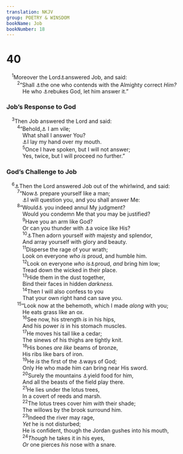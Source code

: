 ```yaml
---
translation: NKJV
group: POETRY & WINSDOM
bookName: Job 
bookNumber: 18
---
```


<div class="title"><h1>40</h1></div>
<span class="verse giop_40_1"> <sup>1</sup>Moreover the Lord<a data-toggle="tooltip" data-placement="bottom" title="Job 38:1">⚓</a>answered Job, and said:<br/></span>
<span class="verse giop_40_2">  <sup>2</sup>“Shall <a data-toggle="tooltip" data-placement="bottom" title="Job 9:3; 10:2; 33:13">⚓</a>the one who contends with the Almighty correct <i>Him?</i><br/>   He who <a data-toggle="tooltip" data-placement="bottom" title="Job 13:3; 23:4">⚓</a>rebukes God, let him answer it.”<br/></span>
<div class="title"><h3>Job’s Response to God</h3></div>
<span class="verse giop_40_3"> <sup>3</sup>Then Job answered the Lord and said:<br/></span>
<span class="verse giop_40_4">  <sup>4</sup>“Behold,<a data-toggle="tooltip" data-placement="bottom" title="Ezra 9:6; Job 42:6">⚓</a> I am vile;<br/>   What shall I answer You?<br/>   <a data-toggle="tooltip" data-placement="bottom" title="Job 29:9; Ps. 39:9">⚓</a>I lay my hand over my mouth.<br/></span>
<span class="verse giop_40_5">   <sup>5</sup>Once I have spoken, but I will not answer;<br/>   Yes, twice, but I will proceed no further.”<br/></span>
<div class="title"><h3>God’s Challenge to Job</h3></div>
<span class="verse giop_40_6"> <sup>6</sup><a data-toggle="tooltip" data-placement="bottom" title="Job 38:1">⚓</a>Then the Lord answered Job out of the whirlwind, and said:<br/></span>
<span class="verse giop_40_7">  <sup>7</sup>“Now<a data-toggle="tooltip" data-placement="bottom" title="Job 38:3">⚓</a> prepare yourself like a man;<br/>   <a data-toggle="tooltip" data-placement="bottom" title="Job 42:4">⚓</a>I will question you, and you shall answer Me:<br/></span>
<span class="verse giop_40_8">  <sup>8</sup>“Would<a data-toggle="tooltip" data-placement="bottom" title="Job 16:11; 19:6; (Ps. 51:4; Rom. 3:4)">⚓</a> you indeed annul My judgment?<br/>   Would you condemn Me that you may be justified?<br/></span>
<span class="verse giop_40_9">   <sup>9</sup>Have you an arm like God?<br/>   Or can you thunder with <a data-toggle="tooltip" data-placement="bottom" title="Job 37:4; (Ps. 29:3, 4)">⚓</a>a voice like His?<br/></span>
<span class="verse giop_40_10">   <sup>10</sup><a data-toggle="tooltip" data-placement="bottom" title="Ps. 93:1; 104:1">⚓</a>Then adorn yourself <i>with</i> majesty and splendor,<br/>   And array yourself with glory and beauty.<br/></span>
<span class="verse giop_40_11">   <sup>11</sup>Disperse the rage of your wrath;<br/>   Look on everyone <i>who</i> <i>is</i> proud, and humble him.<br/></span>
<span class="verse giop_40_12">   <sup>12</sup>Look on everyone <i>who</i> <i>is</i><a data-toggle="tooltip" data-placement="bottom" title="1 Sam. 2:7; (Is. 2:12; 13:11); Dan. 4:37">⚓</a>proud, <i>and</i> bring him low;<br/>   Tread down the wicked in their place.<br/></span>
<span class="verse giop_40_13">   <sup>13</sup>Hide them in the dust together,<br/>   Bind their faces in hidden <i>darkness.</i><br/></span>
<span class="verse giop_40_14">   <sup>14</sup>Then I will also confess to you<br/>   That your own right hand can save you.<br/></span>
<span class="verse giop_40_15">  <sup>15</sup>“Look now at the behemoth, which I made <i>along</i> with you;<br/>   He eats grass like an ox.<br/></span>
<span class="verse giop_40_16">   <sup>16</sup>See now, his strength <i>is</i> in his hips,<br/>   And his power <i>is</i> in his stomach muscles.<br/></span>
<span class="verse giop_40_17">   <sup>17</sup>He moves his tail like a cedar;<br/>   The sinews of his thighs are tightly knit.<br/></span>
<span class="verse giop_40_18">   <sup>18</sup>His bones <i>are</i> <i>like</i> beams of bronze,<br/>   His ribs like bars of iron.<br/></span>
<span class="verse giop_40_19">   <sup>19</sup>He <i>is</i> the first of the <a data-toggle="tooltip" data-placement="bottom" title="Job 26:14">⚓</a>ways of God;<br/>   Only He who made him can bring near His sword.<br/></span>
<span class="verse giop_40_20">   <sup>20</sup>Surely the mountains <a data-toggle="tooltip" data-placement="bottom" title="Ps. 104:14">⚓</a>yield food for him,<br/>   And all the beasts of the field play there.<br/></span>
<span class="verse giop_40_21">   <sup>21</sup>He lies under the lotus trees,<br/>   In a covert of reeds and marsh.<br/></span>
<span class="verse giop_40_22">   <sup>22</sup>The lotus trees cover him <i>with</i> their shade;<br/>   The willows by the brook surround him.<br/></span>
<span class="verse giop_40_23">   <sup>23</sup>Indeed the river may rage,<br/>   <i>Yet</i> he is not disturbed;<br/>   He is confident, though the Jordan gushes into his mouth,<br/></span>
<span class="verse giop_40_24">   <sup>24</sup><i>Though</i> he takes it in his eyes,<br/>   <i>Or</i> one pierces <i>his</i> nose with a snare.<br/></span>

